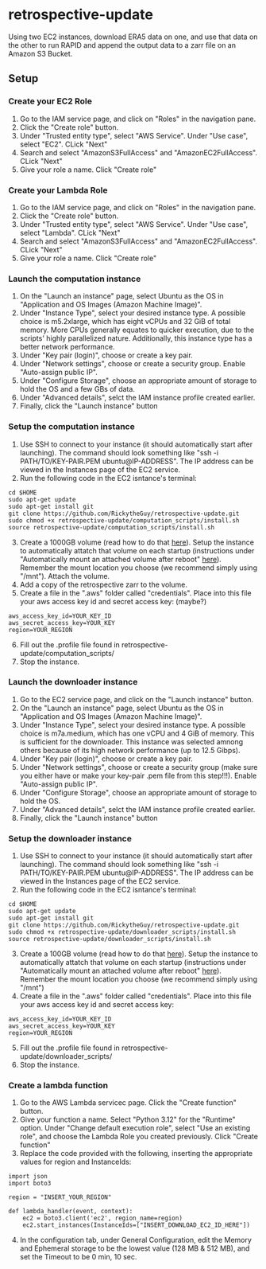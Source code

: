 # retrospective-update
Using two EC2 instances, download ERA5 data on one, and use that data on the other to run RAPID and append the output data to a zarr file on an Amazon S3 Bucket.

## Setup
### Create your EC2 Role
1. Go to the IAM service page, and click on "Roles" in the navigation pane.
2. Click the "Create role" button.
3. Under "Trusted entity type", select "AWS Service". Under "Use case", select "EC2". CLick "Next"
4. Search and select "AmazonS3FullAccess" and "AmazonEC2FullAccess". CLick "Next"
5. Give your role a name. Click "Create role"

### Create your Lambda Role
1. Go to the IAM service page, and click on "Roles" in the navigation pane.
2. Click the "Create role" button.
3. Under "Trusted entity type", select "AWS Service". Under "Use case", select "Lambda". CLick "Next"
4. Search and select "AmazonS3FullAccess" and "AmazonEC2FullAccess". CLick "Next"
5. Give your role a name. Click "Create role"

### Launch the computation instance
1. On the "Launch an instance" page, select Ubuntu as the OS in "Application and OS Images (Amazon Machine Image)". 
2. Under "Instance Type", select your desired instance type. A possible choice is m5.2xlarge, which has eight vCPUs and 32 GiB of total memory. More CPUs generally equates to quicker execution, due to the scripts' highly parallelized nature. Additionally, this instance type has a better network performance.
3. Under "Key pair (login)", choose or create a key pair.
4. Under "Network settings", choose or create a security group. Enable "Auto-assign public IP".
5. Under "Configure Storage", choose an appropriate amount of storage to hold the OS and a few GBs of data.
6. Under "Advanced details", selct the IAM instance profile created earlier. 
7. Finally, click the "Launch instance" button

### Setup the computation instance
1. Use SSH to connect to your instance (it should automatically start after launching). The command should look something like "ssh -i PATH/TO/KEY-PAIR.PEM ubuntu@IP-ADDRESS". The IP address can be viewed in the Instances page of the EC2 service.
2. Run the following code in the EC2 isntance's terminal:
``` 
cd $HOME
sudo apt-get update
sudo apt-get install git
git clone https://github.com/RickytheGuy/retrospective-update.git
sudo chmod +x retrospective-update/computation_scripts/install.sh
source retrospective-update/computation_scripts/install.sh
```
3. Create a 1000GB volume (read how to do that [here](https://docs.aws.amazon.com/AWSEC2/latest/UserGuide/ebs-creating-volume.html)). Setup the instance to automatically attatch that volume on each startup (instructions under "Automatically mount an attached volume after reboot" [here](https://docs.aws.amazon.com/AWSEC2/latest/UserGuide/ebs-using-volumes.html)). Remember the mount location you choose (we recommend simply using "/mnt"). Attach the volume.
4. Add a copy of the retrospective zarr to the volume. 
5. Create a file in the ".aws" folder called "credentials". Place into this file your aws access key id and secret access key: (maybe?)
```
aws_access_key_id=YOUR_KEY_ID
aws_secret_access_key=YOUR_KEY
region=YOUR_REGION
```
6. Fill out the .profile file found in retrospective-update/computation_scripts/
7. Stop the instance.

### Launch the downloader instance
1. Go to the EC2 service page, and click on the "Launch instance" button.
2. On the "Launch an instance" page, select Ubuntu as the OS in "Application and OS Images (Amazon Machine Image)". 
3. Under "Instance Type", select your desired instance type. A possible choice is m7a.medium, which has one vCPU and 4 GiB of memory. This is sufficient for the downloader. This instance was selected amnong others because of its high network performance (up to 12.5 Gibps).
4. Under "Key pair (login)", choose or create a key pair.
5. Under "Network settings", choose or create a security group (make sure you either have or make your key-pair .pem file from this step!!!). Enable "Auto-assign public IP".
6. Under "Configure Storage", choose an appropriate amount of storage to hold the OS.
7. Under "Advanced details", selct the IAM instance profile created earlier. 
8. Finally, click the "Launch instance" button

### Setup the downloader instance
1. Use SSH to connect to your instance (it should automatically start after launching). The command should look something like "ssh -i PATH/TO/KEY-PAIR.PEM ubuntu@IP-ADDRESS". The IP address can be viewed in the Instances page of the EC2 service.
2. Run the following code in the EC2 isntance's terminal:
``` 
cd $HOME
sudo apt-get update
sudo apt-get install git
git clone https://github.com/RickytheGuy/retrospective-update.git
sudo chmod +x retrospective-update/downloader_scripts/install.sh
source retrospective-update/downloader_scripts/install.sh
```
3. Create a 100GB volume (read how to do that [here](https://docs.aws.amazon.com/AWSEC2/latest/UserGuide/ebs-creating-volume.html)). Setup the instance to automatically attatch that volume on each startup (instructions under "Automatically mount an attached volume after reboot" [here](https://docs.aws.amazon.com/AWSEC2/latest/UserGuide/ebs-using-volumes.html)). Remember the mount location you choose (we recommend simply using "/mnt")
4. Create a file in the ".aws" folder called "credentials". Place into this file your aws access key id and secret access key:
```
aws_access_key_id=YOUR_KEY_ID
aws_secret_access_key=YOUR_KEY
region=YOUR_REGION
```
5. Fill out the .profile file found in retrospective-update/downloader_scripts/
6. Stop the instance.

### Create a lambda function
1. Go to the AWS Lambda servicec page. Click the "Create function" button.
2. Give your function a name. Select "Python 3.12" for the "Runtime" option. Under "Change default execution role", select "Use an existing role", and choose the Lambda Role you created previously. Click "Create function"
3. Replace the code provided with the following, inserting the appropriate values for region and InstanceIds:
```
import json
import boto3

region = "INSERT_YOUR_REGION"

def lambda_handler(event, context):
    ec2 = boto3.client('ec2', region_name=region)
    ec2.start_instances(InstanceIds=["INSERT_DOWNLOAD_EC2_ID_HERE"])
```
4. In the configuration tab, under General Configuration, edit the Memory and Ephemeral storage to be the lowest value (128 MB & 512 MB), and set the Timeout to be 0 min, 10 sec.

